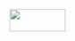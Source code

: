<div id="header" align="center">
  <img src="https://tenor.com/view/coding-gif-4706460855862906629.gif" width="100" height="40"/>
</div>
